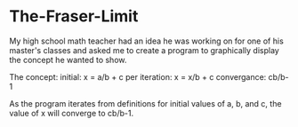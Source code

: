 # The-Fraser-Limit
My high school math teacher had an idea he was working on for one of his master's classes and asked me to create a program to 
graphically display the concept he wanted to show. 

The concept:
initial: x = a/b + c
per iteration: x = x/b + c
convergance: cb/b-1

As the program iterates from definitions for initial values of a, b, and c, the value of x will converge
to cb/b-1.
